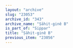 ```yaml
---
layout: "archive"
slug: "23053"
archive_id: "343"
archive_name: "Ṣāhit-ginê B"
is_part_of: "Sippar"
title: "Ṣāhit-ginê B"
previous_item: "23056"
---
```

